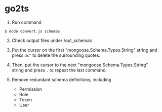 # go2ts

1. Run command

```
$ node convert.js schemas
```

2. Check output files under /out_schemas

3. Put the cursor on the first "mongoose.Schema.Types.String" string and press `ds"` to delete the surrounding quotes.

4. Then, put the cursor to the next "mongoose.Schema.Types.String" string and press `.` to repeat the last command.

5. Remove redundant schema definitions, including
   - Permission
   - Role
   - Token
   - User
